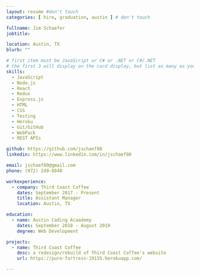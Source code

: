 ```yaml
---
layout: resume #don't touch
categories: [ hire, graduation, austin ] # don't touch

fullname: Jim Schaefer
jobtitle:

location: Austin, TX
blurb: ""

# first item must be JavaScript or C# or .NET or C#/.NET
# the first 3 will display on the card display, but list as many as you want, they will be visible on your hire page
skills:
  - JavaScript
  - Node.js
  - React
  - Redux
  - Express.js
  - HTML
  - CSS
  - Testing
  - Heroku
  - Git/GitHub
  - WebPack
  - REST APIs

github: https://github.com/jschaef80
linkedin: https://www.linkedin.com/in/jschaef80

email: jschaef80@gmail.com
phone: (972) 249-8840

workexperience:
  - company: Third Coast Coffee
    dates: September 2017 - Present
    title: Assistant Manager
    location: Austin, TX

education:
  - name: Austin Coding Acaademy
    dates: September 2018 - August 2019
    degree: Web Development

projects:
  - name: Third Coast Coffee
    desc: a redesign/rebuild of Third Coast Coffee's website
    url: https://pure-fortress-19155.herokuapp.com/

---
```

